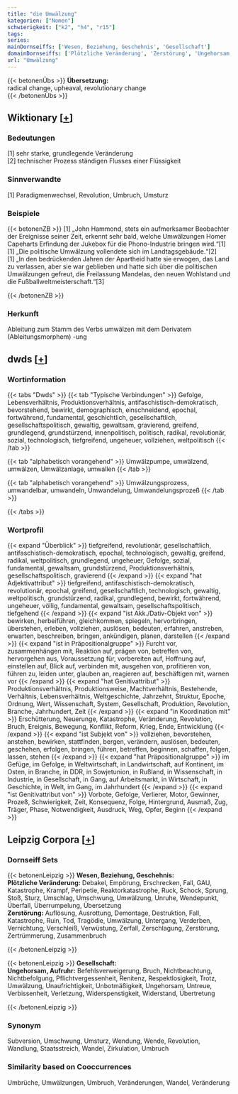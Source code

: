 ```yaml
---
title: "die Umwälzung"
kategorien: ["Nomen"]
schwierigkeit: ["k2", "h4", "r15"]
tags:
series:
mainDornseiffs: ['Wesen, Beziehung, Geschehnis', 'Gesellschaft']
domainDornseiffs: ['Plötzliche Veränderung', 'Zerstörung', 'Ungehorsam, Aufruhr']
url: "Umwälzung"
---
```


{{< betonenÜbs >}}
**Übersetzung:**  
radical change, upheaval, revolutionary change  
{{< /betonenÜbs >}}

## Wiktionary [[+](https://de.wiktionary.org/wiki/Umwälzung)]

### Bedeutungen
[1] sehr starke, grundlegende Veränderung  
[2] technischer Prozess ständigen Flusses einer Flüssigkeit  

### Sinnverwandte
[1] Paradigmenwechsel, Revolution, Umbruch, Umsturz  

### Beispiele
{{< betonenZB >}}
[1] „John Hammond, stets ein aufmerksamer Beobachter der Ereignisse seiner Zeit, erkennt sehr bald, welche Umwälzungen Homer Capeharts Erfindung der Jukebox für die Phono-Industrie bringen wird.“[1]  
[1] „Die politische Umwälzung vollendete sich im Landtagsgebäude.“[2]  
[1] „In den bedrückenden Jahren der Apartheid hatte sie erwogen, das Land zu verlassen, aber sie war geblieben und hatte sich über die politischen Umwälzungen gefreut, die Freilassung Mandelas, den neuen Wohlstand und die Fußballweltmeisterschaft.“[3]  

{{< /betonenZB >}}
### Herkunft
Ableitung zum Stamm des Verbs umwälzen mit dem Derivatem (Ableitungsmorphem) -ung  



## dwds [[+](https://www.dwds.de/wb/Umwälzung)]

### Wortinformation
{{< tabs "Dwds" >}}
{{< tab "Typische Verbindungen" >}}
Gefolge, Lebensverhältnis, Produktionsverhältnis, antifaschistisch-demokratisch, bevorstehend, bewirkt, demographisch, einschneidend, epochal, fortwährend, fundamental, geschichtlich, gesellschaftlich, gesellschaftspolitisch, gewaltig, gewaltsam, gravierend, greifend, grundlegend, grundstürzend, innenpolitisch, politisch, radikal, revolutionär, sozial, technologisch, tiefgreifend, ungeheuer, vollziehen, weltpolitisch
{{< /tab >}}

{{< tab "alphabetisch vorangehend" >}}
Umwälzpumpe, umwälzend, umwälzen, Umwälzanlage, umwallen
{{< /tab >}}

{{< tab "alphabetisch vorangehend" >}}
Umwälzungsprozess, umwandelbar, umwandeln, Umwandelung, Umwandelungsprozeß
{{< /tab >}}

{{< /tabs >}}

### Wortprofil
{{< expand "Überblick" >}} tiefgreifend, revolutionär, gesellschaftlich, antifaschistisch-demokratisch, epochal, technologisch, gewaltig, greifend, radikal, weltpolitisch, grundlegend, ungeheuer, Gefolge, sozial, fundamental, gewaltsam, grundstürzend, Produktionsverhältnis, gesellschaftspolitisch, gravierend {{< /expand >}}
{{< expand "hat Adjektivattribut" >}} tiefgreifend, antifaschistisch-demokratisch, revolutionär, epochal, greifend, gesellschaftlich, technologisch, gewaltig, weltpolitisch, grundstürzend, radikal, grundlegend, bewirkt, fortwährend, ungeheuer, völlig, fundamental, gewaltsam, gesellschaftspolitisch, tiefgehend {{< /expand >}}
{{< expand "ist Akk./Dativ-Objekt von" >}} bewirken, herbeiführen, gleichkommen, spiegeln, hervorbringen, überstehen, erleben, vollziehen, auslösen, bedeuten, erfahren, anstreben, erwarten, beschreiben, bringen, ankündigen, planen, darstellen {{< /expand >}}
{{< expand "ist in Präpositionalgruppe" >}} Furcht vor, zusammenhängen mit, Reaktion auf, prägen von, betreffen von, hervorgehen aus, Voraussetzung für, vorbereiten auf, Hoffnung auf, einstellen auf, Blick auf, verbinden mit, ausgehen von, profitieren von, führen zu, leiden unter, glauben an, reagieren auf, beschäftigen mit, warnen vor {{< /expand >}}
{{< expand "hat Genitivattribut" >}} Produktionsverhältnis, Produktionsweise, Machtverhältnis, Bestehende, Verhältnis, Lebensverhältnis, Weltgeschichte, Jahrzehnt, Struktur, Epoche, Ordnung, Wert, Wissenschaft, System, Gesellschaft, Produktion, Revolution, Branche, Jahrhundert, Zeit {{< /expand >}}
{{< expand "in Koordination mit" >}} Erschütterung, Neuerunge, Katastrophe, Veränderung, Revolution, Bruch, Ereignis, Bewegung, Konflikt, Reform, Krieg, Ende, Entwicklung {{< /expand >}}
{{< expand "ist Subjekt von" >}} vollziehen, bevorstehen, anstehen, bewirken, stattfinden, bergen, verändern, auslösen, bedeuten, geschehen, erfolgen, bringen, führen, betreffen, beginnen, schaffen, folgen, lassen, stehen {{< /expand >}}
{{< expand "hat Präpositionalgruppe" >}} im Gefüge, im Gefolge, in Weltwirtschaft, in Landwirtschaft, auf Kontinent, im Osten, in Branche, in DDR, in Sowjetunion, in Rußland, in Wissenschaft, in Industrie, in Gesellschaft, in Gang, auf Arbeitsmarkt, in Wirtschaft, in Geschichte, in Welt, im Gang, im Jahrhundert {{< /expand >}}
{{< expand "ist Genitivattribut von" >}} Vorbote, Gefolge, Verlierer, Motor, Gewinner, Prozeß, Schwierigkeit, Zeit, Konsequenz, Folge, Hintergrund, Ausmaß, Zug, Träger, Phase, Notwendigkeit, Ausdruck, Weg, Opfer, Beginn {{< /expand >}}

## Leipzig Corpora [[+](https://corpora.uni-leipzig.de/en/res?word=Umwälzung&corpusId=deu_newscrawl-public_2018)]

### Dornseiff Sets
{{< betonenLeipzig >}}
**Wesen, Beziehung, Geschehnis:**  
**Plötzliche Veränderung:** Debakel, Empörung, Erschrecken, Fall, GAU, Katastrophe, Krampf, Peripetie, Reaktorkatastrophe, Ruck, Schock, Sprung, Stoß, Sturz, Umschlag, Umschwung, Umwälzung, Unruhe, Wendepunkt, Überfall, Überrumpelung, Übersetzung  
**Zerstörung:** Auflösung, Ausrottung, Demontage, Destruktion, Fall, Katastrophe, Ruin, Tod, Tragödie, Umwälzung, Untergang, Verderben, Vernichtung, Verschleiß, Verwüstung, Zerfall, Zerschlagung, Zerstörung, Zertrümmerung, Zusammenbruch  

{{< /betonenLeipzig >}}


{{< betonenLeipzig >}}
**Gesellschaft:**  
**Ungehorsam, Aufruhr:** Befehlsverweigerung, Bruch, Nichtbeachtung, Nichtbefolgung, Pflichtvergessenheit, Renitenz, Respektlosigkeit, Trotz, Umwälzung, Unaufrichtigkeit, Unbotmäßigkeit, Ungehorsam, Untreue, Verbissenheit, Verletzung, Widerspenstigkeit, Widerstand, Übertretung  

{{< /betonenLeipzig >}}

### Synonym
Subversion, Umschwung, Umsturz, Wendung, Wende, Revolution, Wandlung, Staatsstreich, Wandel, Zirkulation, Umbruch


### Similarity based on Cooccurrences
Umbrüche, Umwälzungen, Umbruch, Veränderungen, Wandel, Veränderung

